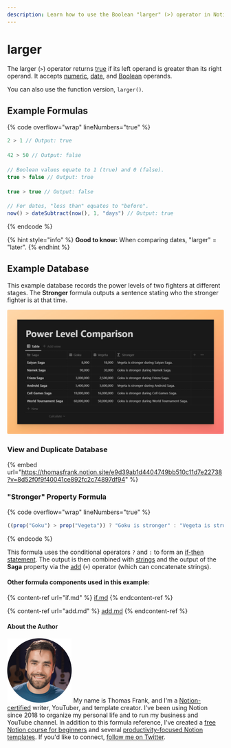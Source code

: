 ```yaml
---
description: Learn how to use the Boolean "larger" (>) operator in Notion formulas.
---
```


# larger

The larger (`>`) operator returns [true](../constants/true.md) if its left operand is greater than its right operand. It accepts [numeric](../../formula-basics/data-types/number.md), [date](../../formula-basics/data-types/date-data-type.md), and [Boolean](../../formula-basics/data-types/boolean-checkbox.md) operands.

You can also use the function version, `larger()`.

## Example Formulas

{% code overflow="wrap" lineNumbers="true" %}
```jsx
2 > 1 // Output: true

42 > 50 // Output: false

// Boolean values equate to 1 (true) and 0 (false).
true > false // Output: true

true > true // Output: false

// For dates, "less than" equates to "before".
now() > dateSubtract(now(), 1, "days") // Output: true
```
{% endcode %}

{% hint style="info" %}
**Good to know:** When comparing dates, "larger" = "later".
{% endhint %}

## Example Database

This example database records the power levels of two fighters at different stages. The **Stronger** formula outputs a sentence stating who the stronger fighter is at that time.

![](<../../.gitbook/assets/Larger Operator Test Database - Notion Formulas.png>)

### View and Duplicate Database

{% embed url="https://thomasfrank.notion.site/e9d39ab1d4404749bb510c11d7e22738?v=8d52f0f9f40041ce892fc2c74897df94" %}

### "Stronger" Property Formula

{% code overflow="wrap" lineNumbers="true" %}
```jsx
((prop("Goku") > prop("Vegeta")) ? "Goku is stronger" : "Vegeta is stronger") + " during " + prop("Saga") + "."
```
{% endcode %}

This formula uses the conditional operators `?` and `:` to form an [if-then statement](if.md). The output is then combined with [strings](../../formula-basics/data-types/string.md) and the output of the **Saga** property via the [add](add.md) (`+`) operator (which can concatenate strings).

#### Other formula components used in this example:

{% content-ref url="if.md" %}
[if.md](if.md)
{% endcontent-ref %}

{% content-ref url="add.md" %}
[add.md](add.md)
{% endcontent-ref %}

#### About the Author

<img src="../../.gitbook/assets/Notion Fundamentals with Thomas Frank - Avatar 2021 compressed (1).png" alt="" data-size="line"> My name is Thomas Frank, and I'm a [Notion-certified](https://www.credly.com/badges/95fae13a-17bf-4b4a-a3d2-d58c8a3e6a2a/public\_url) writer, YouTuber, and template creator. I've been using Notion since 2018 to organize my personal life and to run my business and YouTube channel. In addition to this formula reference, I've created a [free Notion course for beginners](https://thomasjfrank.com/fundamentals/) and several [productivity-focused Notion templates](https://thomasjfrank.com/templates/). If you'd like to connect, [follow me on Twitter](https://twitter.com/TomFrankly).
